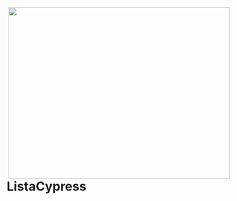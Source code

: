 <img align="right" width="500" height="388" src="https://www.seekpng.com/png/full/140-1404364_diablo-3-logo-png.png">

# ListaCypress

